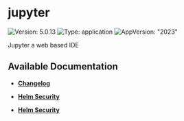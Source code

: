 # jupyter

![Version: 5.0.13](https://img.shields.io/badge/Version-5.0.13-informational?style=flat-square) ![Type: application](https://img.shields.io/badge/Type-application-informational?style=flat-square) ![AppVersion: "2023"](https://img.shields.io/badge/AppVersion-"2023"-informational?style=flat-square)

Jupyter a web based IDE

## Available Documentation

- [**Changelog**](CHANGELOG)

- [**Helm Security**](container-security)

- [**Helm Security**](helm-security)

